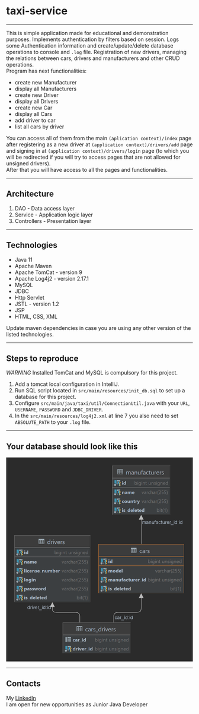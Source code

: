 # taxi-service
***
This is simple application made for educational and demonstration purposes. Implements authentication by filters based on session. Logs some Authentication information and create/update/delete database operations to console and ```.log``` file. Registration of new drivers, managing the relations between cars, drivers and manufacturers and other CRUD operations.  
Program has next functionalities:
- create new Manufacturer
- display all Manufacturers
- create new Driver
- display all Drivers
- create new Car
- display all Cars
- add driver to car
- list all cars by driver

You can access all of them from the main ```(aplication context)/index``` page  
after registering as a new driver at ```(application context)/drivers/add``` page  
and signing in at ```(application context)/drivers/login``` page (to which you will be redirected if you will try to access pages that are not allowed for unsigned drivers).  
After that you will have access to all the pages and functionalities.

---
## Architecture
1. DAO - Data access layer
2. Service - Application logic layer
3. Controllers - Presentation layer
---
## Technologies
- Java 11
- Apache Maven
- Apache TomCat - version 9
- Apache Log4j2 - version 2.17.1
- MySQL
- JDBC
- Http Servlet
- JSTL - version 1.2
- JSP
- HTML, CSS, XML
 
Update maven dependencies in case you are using any other version of the listed technologies.

---
## Steps to reproduce
*WARNING* Installed TomCat and MySQL is compulsory for this project.
1. Add a tomcat local configuration in IntelliJ.
2. Run SQL script located in ```src/main/resources/init_db.sql``` to set up a database for this project.
3. Configure ```src/main/java/taxi/util/ConnectionUtil.java``` with your ```URL```, ```USERNAME```, ```PASSWORD``` and ```JDBC_DRIVER```.
4. In the ```src/main/resources/log4j2.xml``` at line 7 you also need to set ```ABSOLUTE_PATH``` to your ```.log``` file.

---
## Your database should look like this

![Alt text](src/main/resources/taxi-database-image.png?raw=true "Database")

---
## Contacts
My [LinkedIn](https://www.linkedin.com/in/vadym-turchenko-6b5884209/)  
I am open for new opportunities as Junior Java Developer